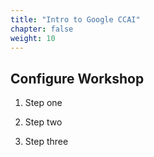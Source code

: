 ```yaml
---
title: "Intro to Google CCAI"
chapter: false
weight: 10
---
```


## Configure Workshop

1. Step one

2. Step two

3. Step three